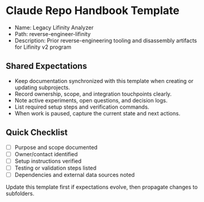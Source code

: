 # Claude Repo Handbook Template

- Name: Legacy Lifinity Analyzer
- Path: reverse-engineer-lifinity
- Description: Prior reverse-engineering tooling and disassembly artifacts for Lifinity v2 program

## Shared Expectations
- Keep documentation synchronized with this template when creating or updating subprojects.
- Record ownership, scope, and integration touchpoints clearly.
- Note active experiments, open questions, and decision logs.
- List required setup steps and verification commands.
- When work is paused, capture the current state and next actions.

## Quick Checklist
- [ ] Purpose and scope documented
- [ ] Owner/contact identified
- [ ] Setup instructions verified
- [ ] Testing or validation steps listed
- [ ] Dependencies and external data sources noted

Update this template first if expectations evolve, then propagate changes to subfolders.
